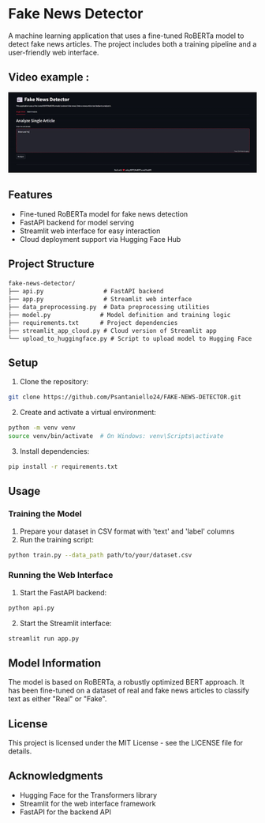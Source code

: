 # Fake News Detector

A machine learning application that uses a fine-tuned RoBERTa model to detect fake news articles. The project includes both a training pipeline and a user-friendly web interface.

## Video example : 

![Demo GIF](./fake_demo.gif)


## Features

- Fine-tuned RoBERTa model for fake news detection
- FastAPI backend for model serving
- Streamlit web interface for easy interaction
- Cloud deployment support via Hugging Face Hub

## Project Structure

```
fake-news-detector/
├── api.py                 # FastAPI backend
├── app.py                 # Streamlit web interface
├── data_preprocessing.py  # Data preprocessing utilities
├── model.py              # Model definition and training logic
├── requirements.txt      # Project dependencies
├── streamlit_app_cloud.py # Cloud version of Streamlit app
└── upload_to_huggingface.py # Script to upload model to Hugging Face
```

## Setup

1. Clone the repository:
```bash
git clone https://github.com/Psantaniello24/FAKE-NEWS-DETECTOR.git
```

2. Create and activate a virtual environment:
```bash
python -m venv venv
source venv/bin/activate  # On Windows: venv\Scripts\activate
```

3. Install dependencies:
```bash
pip install -r requirements.txt
```

## Usage

### Training the Model

1. Prepare your dataset in CSV format with 'text' and 'label' columns
2. Run the training script:
```bash
python train.py --data_path path/to/your/dataset.csv
```

### Running the Web Interface

1. Start the FastAPI backend:
```bash
python api.py
```

2. Start the Streamlit interface:
```bash
streamlit run app.py
```


## Model Information

The model is based on RoBERTa, a robustly optimized BERT approach. It has been fine-tuned on a dataset of real and fake news articles to classify text as either "Real" or "Fake".


## License

This project is licensed under the MIT License - see the LICENSE file for details.

## Acknowledgments

- Hugging Face for the Transformers library
- Streamlit for the web interface framework
- FastAPI for the backend API 